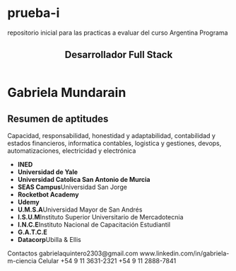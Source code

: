 # prueba-i
repositorio inicial para las practicas a evaluar del curso Argentina Programa
<!doctype html>
<html lang="en">
    <head>
        <title>Mi primer sitio Web</title>
        <link rel="shorcut icon" type="image/logo1.icon.png" href= "imagenes/logo1.icon.png">
        <meta name="description" content="desarrollo , pagina web" />
        <meta name="keywords" content="design, desarrollo, pagina web" />
        <link rel="stylesheet" type="text/css" href="css" href="estilos.css"/>
        <script src="Mipaginaweb.ts"></script>
    </head>
    <header>
    <h2>Desarrollador Full Stack</h2>
    </header>
    <body>
        <link rel="shorcut icon" type="image/Gabyperfil.icon.jpg" href= "imagenes/Gabyperfil.icon.jpg"/>
        <h1>Gabriela Mundarain</h1> 
        <p><h2>Resumen de aptitudes</h2>
            <section>Capacidad, responsabilidad, honestidad y adaptabilidad, contabilidad y estados financieros, informatica contables, logistica y gestiones, devops, automatizaciones, electricidad y electrónica</section>             
        <ul>
           <li><b>INED</b></li>
           <li><b>Universidad de Yale</b></li>
           <li><b>Universidad Catolica San Antonio de Murcia</b></li>
           <li><b>SEAS Campus</b>Universidad San Jorge</li>
           <li><b>Rocketbot Academy</b></li>
           <li><b>Udemy</b></li>
           <li><b>U.M.S.A</b>Universidad Mayor de San Andrés</li>
           <li><b>I.S.U.M</b>Instituto Superior Universitario de Mercadotecnia</li>
           <li><b>I.N.C.E</b>Instituto Nacional de Capacitación Estudiantil</li>
           <li><b>G.A.T.C.E</b></li>
           <li><b>Datacorp</b>Ubilla & Ellis</li>
        </ul>
       </p>
</body>
<footer>
    Contactos gabrielaquintero2303@gmail.com 
    www.linkedin.com/in/gabriela-m-ciencia
    Celular +54 9 11 3631-2321
            +54 9 11 2888-7841
</footer>
</html>
